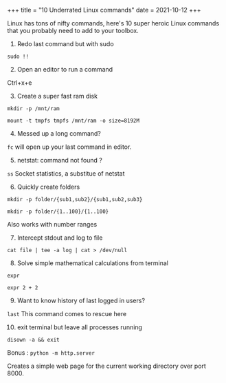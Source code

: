 +++
title = "10 Underrated Linux commands"
date = 2021-10-12
+++

Linux has tons of nifty commands, here's 10 super heroic Linux commands that you probably need to add to your toolbox.

1. Redo last command but with sudo

```sudo !!```

2. Open an editor to run a command

Ctrl+x+e

3. Create a super fast ram disk

```
mkdir -p /mnt/ram

mount -t tmpfs tmpfs /mnt/ram -o size=8192M
```

4. Messed up a long command?

`fc` will open up your last command in editor.

5. netstat: command not found ?

`ss` Socket statistics, a substitue of netstat

6. Quickly create folders

```
mkdir -p folder/{sub1,sub2}/{sub1,sub2,sub3}

mkdir -p folder/{1..100}/{1..100}
```
Also works with number ranges

7. Intercept stdout and log to file

```
cat file | tee -a log | cat > /dev/null
```

8. Solve simple mathematical calculations from terminal

`expr`

`expr 2 + 2`

9. Want to know history of last logged in users?

`last` This command comes to rescue here

10. exit terminal but leave all processes running

`disown -a && exit`

Bonus : `python -m http.server`

Creates a simple web page for the current working directory over port 8000.

